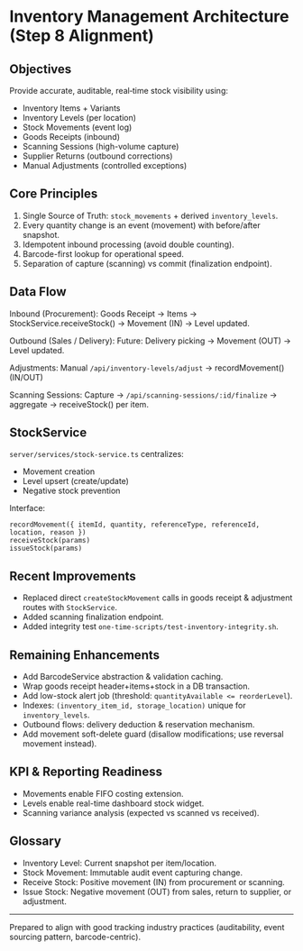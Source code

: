 # Inventory Management Architecture (Step 8 Alignment)

## Objectives
Provide accurate, auditable, real‑time stock visibility using:
- Inventory Items + Variants
- Inventory Levels (per location)
- Stock Movements (event log)
- Goods Receipts (inbound)
- Scanning Sessions (high-volume capture)
- Supplier Returns (outbound corrections)
- Manual Adjustments (controlled exceptions)

## Core Principles
1. Single Source of Truth: `stock_movements` + derived `inventory_levels`.
2. Every quantity change is an event (movement) with before/after snapshot.
3. Idempotent inbound processing (avoid double counting).
4. Barcode-first lookup for operational speed.
5. Separation of capture (scanning) vs commit (finalization endpoint).

## Data Flow
Inbound (Procurement):
Goods Receipt -> Items -> StockService.receiveStock() -> Movement (IN) -> Level updated.

Outbound (Sales / Delivery):
Future: Delivery picking -> Movement (OUT) -> Level updated.

Adjustments:
Manual `/api/inventory-levels/adjust` -> recordMovement() (IN/OUT)

Scanning Sessions:
Capture -> `/api/scanning-sessions/:id/finalize` -> aggregate -> receiveStock() per item.

## StockService
`server/services/stock-service.ts` centralizes:
- Movement creation
- Level upsert (create/update)
- Negative stock prevention

Interface:
```
recordMovement({ itemId, quantity, referenceType, referenceId, location, reason })
receiveStock(params)
issueStock(params)
```

## Recent Improvements
- Replaced direct `createStockMovement` calls in goods receipt & adjustment routes with `StockService`.
- Added scanning finalization endpoint.
- Added integrity test `one-time-scripts/test-inventory-integrity.sh`.

## Remaining Enhancements
- Add BarcodeService abstraction & validation caching.
- Wrap goods receipt header+items+stock in a DB transaction.
- Add low-stock alert job (threshold: `quantityAvailable <= reorderLevel`).
- Indexes: `(inventory_item_id, storage_location)` unique for `inventory_levels`.
- Outbound flows: delivery deduction & reservation mechanism.
- Add movement soft-delete guard (disallow modifications; use reversal movement instead).

## KPI & Reporting Readiness
- Movements enable FIFO costing extension.
- Levels enable real-time dashboard stock widget.
- Scanning variance analysis (expected vs scanned vs received).

## Glossary
- Inventory Level: Current snapshot per item/location.
- Stock Movement: Immutable audit event capturing change.
- Receive Stock: Positive movement (IN) from procurement or scanning.
- Issue Stock: Negative movement (OUT) from sales, return to supplier, or adjustment.

---
Prepared to align with good tracking industry practices (auditability, event sourcing pattern, barcode-centric).